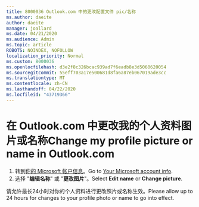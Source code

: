 ```yaml
---
title: 8000036 Outlook.com 中的更改配置文件 pic/名称
ms.author: daeite
author: daeite
manager: joallard
ms.date: 04/21/2020
ms.audience: Admin
ms.topic: article
ROBOTS: NOINDEX, NOFOLLOW
localization_priority: Normal
ms.custom: 8000036
ms.openlocfilehash: d3e2f8c326bcac939ad7f6eadb8e3d5060620054
ms.sourcegitcommit: 55eff703a17e500681d8fa6a87eb067019ade3cc
ms.translationtype: MT
ms.contentlocale: zh-CN
ms.lasthandoff: 04/22/2020
ms.locfileid: "43719366"
---
```

# <a name="change-my-profile-picture-or-name-in-outlookcom"></a><span data-ttu-id="6f5d3-102">在 Outlook.com 中更改我的个人资料图片或名称</span><span class="sxs-lookup"><span data-stu-id="6f5d3-102">Change my profile picture or name in Outlook.com</span></span>

1. <span data-ttu-id="6f5d3-103">转到[你的 Microsoft 帐户信息](https://go.microsoft.com/fwlink/p/?linkid=860841)。</span><span class="sxs-lookup"><span data-stu-id="6f5d3-103">Go to [Your Microsoft account info](https://go.microsoft.com/fwlink/p/?linkid=860841).</span></span>
1. <span data-ttu-id="6f5d3-104">选择 "**编辑名称**" 或 "**更改图片**"。</span><span class="sxs-lookup"><span data-stu-id="6f5d3-104">Select **Edit name** or **Change picture**.</span></span>

<span data-ttu-id="6f5d3-105">请允许最长24小时对你的个人资料进行更改照片或名称生效。</span><span class="sxs-lookup"><span data-stu-id="6f5d3-105">Please allow up to 24 hours for changes to your profile photo or name to go into effect.</span></span>